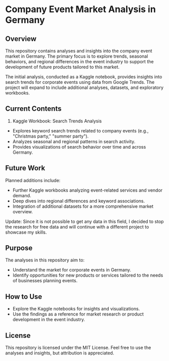 # Company Event Market Analysis in Germany
## Overview
This repository contains analyses and insights into the company event market in Germany. The primary focus is to explore trends, seasonal behaviors, and regional differences in the event industry to support the development of future products tailored to this market.

The initial analysis, conducted as a Kaggle notebook, provides insights into search trends for corporate events using data from Google Trends. The project will expand to include additional analyses, datasets, and exploratory workbooks.

## Current Contents
1. Kaggle Workbook: Search Trends Analysis
- Explores keyword search trends related to company events (e.g., "Christmas party," "summer party").
- Analyzes seasonal and regional patterns in search activity.
- Provides visualizations of search behavior over time and across Germany.

## Future Work
Planned additions include:

- Further Kaggle workbooks analyzing event-related services and vendor demand.
- Deep dives into regional differences and keyword associations.
- Integration of additional datasets for a more comprehensive market overview.

Update: Since it is not possible to get any data in this field, I decided to stop the research for free data and will continue with a different project to showcase my skills.

## Purpose
The analyses in this repository aim to:

- Understand the market for corporate events in Germany.
- Identify opportunities for new products or services tailored to the needs of businesses planning events.

## How to Use
- Explore the Kaggle notebooks for insights and visualizations.
- Use the findings as a reference for market research or product development in the event industry.

## License
This repository is licensed under the MIT License. Feel free to use the analyses and insights, but attribution is appreciated.
